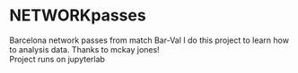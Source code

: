 # NETWORKpasses
Barcelona network passes from match Bar-Val 
I do this project to learn how to analysis data. Thanks to mckay jones!  
Project runs on jupyterlab

